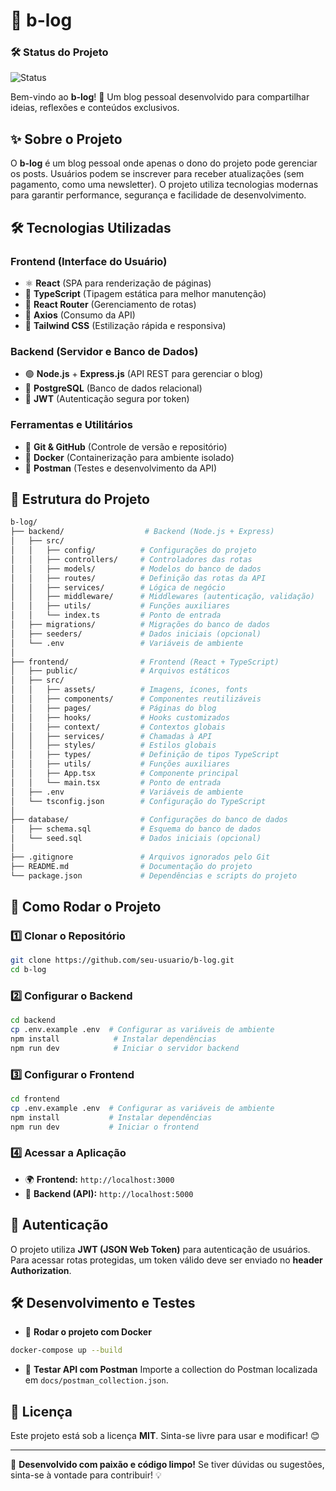 # 📖 b-log
### **🛠 Status do Projeto**
![Status](https://img.shields.io/badge/status-em%20desenvolvimento-yellow)  

Bem-vindo ao **b-log**! 🚀 Um blog pessoal desenvolvido para compartilhar ideias, reflexões e conteúdos exclusivos.

## ✨ Sobre o Projeto

O **b-log** é um blog pessoal onde apenas o dono do projeto pode gerenciar os posts. Usuários podem se inscrever para receber atualizações (sem pagamento, como uma newsletter). O projeto utiliza tecnologias modernas para garantir performance, segurança e facilidade de desenvolvimento.

## 🛠 Tecnologias Utilizadas

### **Frontend** (Interface do Usuário)

- ⚛️ **React** (SPA para renderização de páginas)
- 📜 **TypeScript** (Tipagem estática para melhor manutenção)
- 🚏 **React Router** (Gerenciamento de rotas)
- 🔗 **Axios** (Consumo da API)
- 🎨 **Tailwind CSS** (Estilização rápida e responsiva)

### **Backend** (Servidor e Banco de Dados)

- 🟢 **Node.js** + **Express.js** (API REST para gerenciar o blog)
- 🐘 **PostgreSQL** (Banco de dados relacional)
- 🔐 **JWT** (Autenticação segura por token)

### **Ferramentas e Utilitários**

- 🐙 **Git & GitHub** (Controle de versão e repositório)
- 🐳 **Docker** (Containerização para ambiente isolado)
- 📮 **Postman** (Testes e desenvolvimento da API)

## 📂 Estrutura do Projeto

```bash
b-log/
├── backend/                  # Backend (Node.js + Express)
│   ├── src/
│   │   ├── config/          # Configurações do projeto
│   │   ├── controllers/     # Controladores das rotas
│   │   ├── models/          # Modelos do banco de dados
│   │   ├── routes/          # Definição das rotas da API
│   │   ├── services/        # Lógica de negócio
│   │   ├── middleware/      # Middlewares (autenticação, validação)
│   │   ├── utils/           # Funções auxiliares
│   │   └── index.ts         # Ponto de entrada
│   ├── migrations/          # Migrações do banco de dados
│   ├── seeders/             # Dados iniciais (opcional)
│   └── .env                 # Variáveis de ambiente
│
├── frontend/                # Frontend (React + TypeScript)
│   ├── public/              # Arquivos estáticos
│   ├── src/
│   │   ├── assets/          # Imagens, ícones, fonts
│   │   ├── components/      # Componentes reutilizáveis
│   │   ├── pages/           # Páginas do blog
│   │   ├── hooks/           # Hooks customizados
│   │   ├── context/         # Contextos globais
│   │   ├── services/        # Chamadas à API
│   │   ├── styles/          # Estilos globais
│   │   ├── types/           # Definição de tipos TypeScript
│   │   ├── utils/           # Funções auxiliares
│   │   ├── App.tsx          # Componente principal
│   │   └── main.tsx         # Ponto de entrada
│   ├── .env                 # Variáveis de ambiente
│   └── tsconfig.json        # Configuração do TypeScript
│
├── database/                # Configurações do banco de dados
│   ├── schema.sql           # Esquema do banco de dados
│   └── seed.sql             # Dados iniciais (opcional)
│
├── .gitignore               # Arquivos ignorados pelo Git
├── README.md                # Documentação do projeto
└── package.json             # Dependências e scripts do projeto
```

## 🚀 Como Rodar o Projeto

### **1️⃣ Clonar o Repositório**

```bash
git clone https://github.com/seu-usuario/b-log.git
cd b-log
```

### **2️⃣ Configurar o Backend**

```bash
cd backend
cp .env.example .env  # Configurar as variáveis de ambiente
npm install            # Instalar dependências
npm run dev            # Iniciar o servidor backend
```

### **3️⃣ Configurar o Frontend**

```bash
cd frontend
cp .env.example .env  # Configurar as variáveis de ambiente
npm install           # Instalar dependências
npm run dev           # Iniciar o frontend
```

### **4️⃣ Acessar a Aplicação**

- 🌍 **Frontend:** `http://localhost:3000`
- 🔗 **Backend (API):** `http://localhost:5000`

## 🔑 Autenticação

O projeto utiliza **JWT (JSON Web Token)** para autenticação de usuários. Para acessar rotas protegidas, um token válido deve ser enviado no **header Authorization**.

## 🛠 Desenvolvimento e Testes

- 🐳 **Rodar o projeto com Docker**

```bash
docker-compose up --build
```

- 📮 **Testar API com Postman**
  Importe a collection do Postman localizada em `docs/postman_collection.json`.

## 📜 Licença

Este projeto está sob a licença **MIT**. Sinta-se livre para usar e modificar! 😊

---

🚀 **Desenvolvido com paixão e código limpo!** Se tiver dúvidas ou sugestões, sinta-se à vontade para contribuir! 💡
